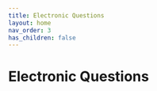 ```yaml
---
title: Electronic Questions
layout: home
nav_order: 3
has_children: false
---
```


# Electronic Questions